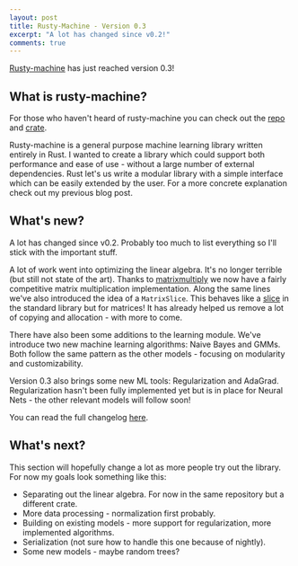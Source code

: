 ```yaml
---
layout: post
title: Rusty-Machine - Version 0.3
excerpt: "A lot has changed since v0.2!"
comments: true
---
```


[Rusty-machine](https://github.com/AtheMathmo/rusty-machine) has just reached version 0.3!

## What is rusty-machine?

For those who haven't heard of rusty-machine you can check out the [repo](https://github.com/AtheMathmo/rusty-machine) and [crate](https://crates.io/crates/rusty-machine).

Rusty-machine is a general purpose machine learning library written entirely in Rust. I wanted to create a library which could support both performance and ease of use - without a large number of external dependencies. Rust let's us write a modular library with a simple interface which can be easily extended by the user. For a more concrete explanation check out my previous blog post. 

## What's new?

A lot has changed since v0.2. Probably too much to list everything so I'll stick with the important stuff.

A lot of work went into optimizing the linear algebra. It's no longer terrible (but still not state of the art). Thanks to [matrixmultiply](https://github.com/bluss/matrixmultiply) we now have a fairly competitive matrix multiplication implementation. Along the same lines we've also introduced the idea of a `MatrixSlice`. This behaves like a [slice](https://doc.rust-lang.org/std/slice/) in the standard library but for matrices! It has already helped us remove a lot of copying and allocation - with more to come.

There have also been some additions to the learning module. We've introduce two new machine learning algorithms: Naive Bayes and GMMs. Both follow the same pattern as the other models - focusing on modularity and customizability. 

Version 0.3 also brings some new ML tools: Regularization and AdaGrad. Regularization hasn't been fully implemented yet but is in place for Neural Nets - the other relevant models will follow soon! 

You can read the full changelog [here](https://github.com/AtheMathmo/rusty-machine/bloc/master/CHANGELOG.md).

## What's next?

This section will hopefully change a lot as more people try out the library. For now my goals look something like this:

- Separating out the linear algebra. For now in the same repository but a different crate.
- More data processing - normalization first probably.
- Building on existing models - more support for regularization, more implemented algorithms.
- Serialization (not sure how to handle this one because of nightly).
- Some new models - maybe random trees?
